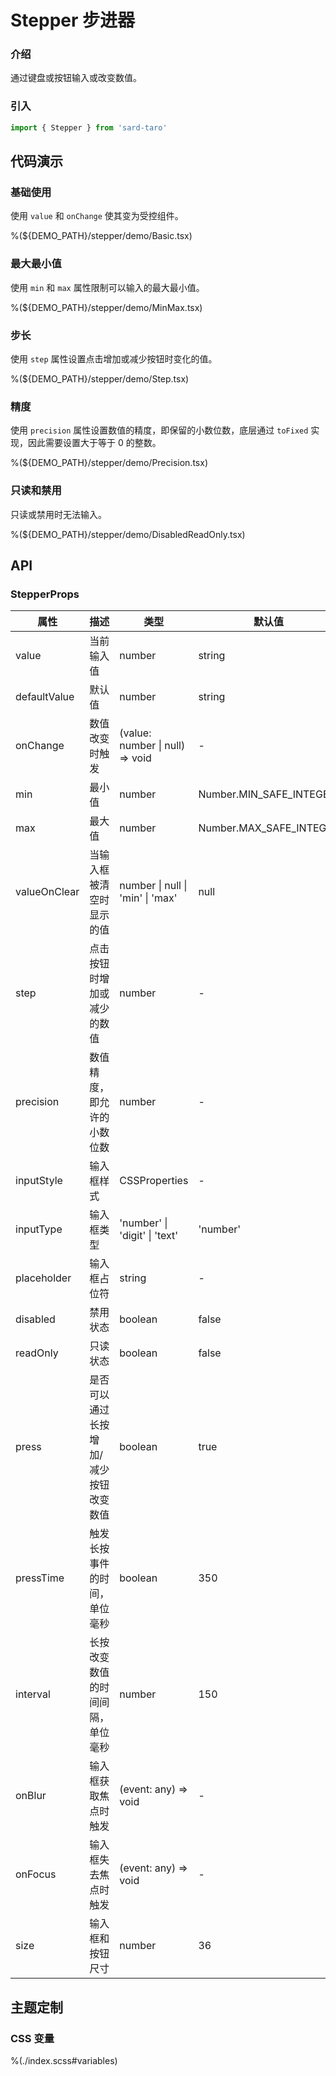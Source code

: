 # Stepper 步进器

### 介绍

通过键盘或按钮输入或改变数值。

### 引入

```ts
import { Stepper } from 'sard-taro'
```

## 代码演示

### 基础使用

使用 `value` 和 `onChange` 使其变为受控组件。

%(${DEMO_PATH}/stepper/demo/Basic.tsx)

### 最大最小值

使用 `min` 和 `max` 属性限制可以输入的最大最小值。

%(${DEMO_PATH}/stepper/demo/MinMax.tsx)

### 步长

使用 `step` 属性设置点击增加或减少按钮时变化的值。

%(${DEMO_PATH}/stepper/demo/Step.tsx)

### 精度

使用 `precision` 属性设置数值的精度，即保留的小数位数，底层通过 `toFixed` 实现，因此需要设置大于等于 0 的整数。

%(${DEMO_PATH}/stepper/demo/Precision.tsx)

### 只读和禁用

只读或禁用时无法输入。

%(${DEMO_PATH}/stepper/demo/DisabledReadOnly.tsx)

## API

### StepperProps

| 属性         | 描述                                  | 类型                             | 默认值                  |
| ------------ | ------------------------------------- | -------------------------------- | ----------------------- |
| value        | 当前输入值                            | number                           | string                  |
| defaultValue | 默认值                                | number                           | string                  |
| onChange     | 数值改变时触发                        | (value: number \| null) => void  | -                       |
| min          | 最小值                                | number                           | Number.MIN_SAFE_INTEGER |
| max          | 最大值                                | number                           | Number.MAX_SAFE_INTEGER |
| valueOnClear | 当输入框被清空时显示的值              | number \| null \| 'min' \| 'max' | null                    |
| step         | 点击按钮时增加或减少的数值            | number                           | -                       |
| precision    | 数值精度，即允许的小数位数            | number                           | -                       |
| inputStyle   | 输入框样式                            | CSSProperties                    | -                       |
| inputType    | 输入框类型                            | 'number' \| 'digit' \| 'text'    | 'number'                |
| placeholder  | 输入框占位符                          | string                           | -                       |
| disabled     | 禁用状态                              | boolean                          | false                   |
| readOnly     | 只读状态                              | boolean                          | false                   |
| press        | 是否可以通过长按增加/减少按钮改变数值 | boolean                          | true                    |
| pressTime    | 触发长按事件的时间，单位毫秒          | boolean                          | 350                     |
| interval     | 长按改变数值的时间间隔，单位毫秒      | number                           | 150                     |
| onBlur       | 输入框获取焦点时触发                  | (event: any) => void             | -                       |
| onFocus      | 输入框失去焦点时触发                  | (event: any) => void             | -                       |
| size         | 输入框和按钮尺寸                      | number                           | 36                      |

## 主题定制

### CSS 变量

%(./index.scss#variables)

